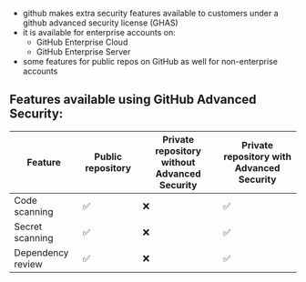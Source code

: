 
- github makes extra security features available to customers under a github advanced security license (GHAS)
- it is available for enterprise accounts on:
	- GitHub Enterprise Cloud
	- GitHub Enterprise Server
- some features for public repos on GitHub as well for non-enterprise accounts

## Features available using GitHub Advanced Security:

|Feature|Public repository|Private repository without Advanced Security|Private repository with Advanced Security|
|---|---|---|---|
|Code scanning|✅|❌|✅|
|Secret scanning|✅|❌|✅|
|Dependency review|✅|❌|✅|
